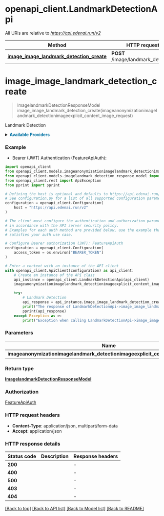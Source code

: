 # openapi_client.LandmarkDetectionApi

All URIs are relative to *https://api.edenai.run/v2*

Method | HTTP request | Description
------------- | ------------- | -------------
[**image_image_landmark_detection_create**](LandmarkDetectionApi.md#image_image_landmark_detection_create) | **POST** /image/landmark_detection | Landmark Detection


# **image_image_landmark_detection_create**
> ImagelandmarkDetectionResponseModel image_image_landmark_detection_create(imageanonymizationimagelandmark_detectionimageexplicit_content_image_request)

Landmark Detection

<details><summary><strong style='color: #0072a3; cursor: pointer'>Available Providers</strong></summary>    |Provider|Version|Price|Billing unit| |----|-------|-----|------------| |**google**|`v1`|1.5 (per 1000 file)|1 file |**microsoft**|`v3.2`|1.0 (per 1000 file)|1 file   </details>  

### Example

* Bearer (JWT) Authentication (FeatureApiAuth):

```python
import openapi_client
from openapi_client.models.imageanonymizationimagelandmark_detectionimageexplicit_content_image_request import ImageanonymizationimagelandmarkDetectionimageexplicitContentImageRequest
from openapi_client.models.imagelandmark_detection_response_model import ImagelandmarkDetectionResponseModel
from openapi_client.rest import ApiException
from pprint import pprint

# Defining the host is optional and defaults to https://api.edenai.run/v2
# See configuration.py for a list of all supported configuration parameters.
configuration = openapi_client.Configuration(
    host = "https://api.edenai.run/v2"
)

# The client must configure the authentication and authorization parameters
# in accordance with the API server security policy.
# Examples for each auth method are provided below, use the example that
# satisfies your auth use case.

# Configure Bearer authorization (JWT): FeatureApiAuth
configuration = openapi_client.Configuration(
    access_token = os.environ["BEARER_TOKEN"]
)

# Enter a context with an instance of the API client
with openapi_client.ApiClient(configuration) as api_client:
    # Create an instance of the API class
    api_instance = openapi_client.LandmarkDetectionApi(api_client)
    imageanonymizationimagelandmark_detectionimageexplicit_content_image_request = {"providers":"google,microsoft","file_url":"http://edenai-resource-example.jpg"} # ImageanonymizationimagelandmarkDetectionimageexplicitContentImageRequest | 

    try:
        # Landmark Detection
        api_response = api_instance.image_image_landmark_detection_create(imageanonymizationimagelandmark_detectionimageexplicit_content_image_request)
        print("The response of LandmarkDetectionApi->image_image_landmark_detection_create:\n")
        pprint(api_response)
    except Exception as e:
        print("Exception when calling LandmarkDetectionApi->image_image_landmark_detection_create: %s\n" % e)
```



### Parameters


Name | Type | Description  | Notes
------------- | ------------- | ------------- | -------------
 **imageanonymizationimagelandmark_detectionimageexplicit_content_image_request** | [**ImageanonymizationimagelandmarkDetectionimageexplicitContentImageRequest**](ImageanonymizationimagelandmarkDetectionimageexplicitContentImageRequest.md)|  | 

### Return type

[**ImagelandmarkDetectionResponseModel**](ImagelandmarkDetectionResponseModel.md)

### Authorization

[FeatureApiAuth](../README.md#FeatureApiAuth)

### HTTP request headers

 - **Content-Type**: application/json, multipart/form-data
 - **Accept**: application/json

### HTTP response details

| Status code | Description | Response headers |
|-------------|-------------|------------------|
**200** |  |  -  |
**400** |  |  -  |
**500** |  |  -  |
**403** |  |  -  |
**404** |  |  -  |

[[Back to top]](#) [[Back to API list]](../README.md#documentation-for-api-endpoints) [[Back to Model list]](../README.md#documentation-for-models) [[Back to README]](../README.md)

